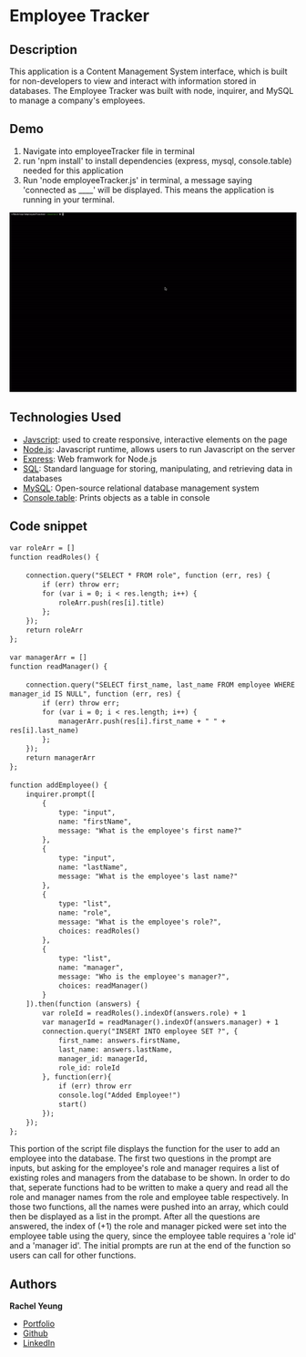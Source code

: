 # Employee Tracker

## Description
This application is a Content Management System interface, which is built for non-developers to view and interact with information stored in databases. The Employee Tracker was built with node, inquirer, and MySQL to manage a company's employees. 

## Demo
1. Navigate into employeeTracker file in terminal
2. run 'npm install' to install dependencies (express, mysql, console.table) needed for this application
3. Run 'node employeeTracker.js' in terminal, a message saying 'connected as ____' will be displayed. This means the application is running in your terminal.


![gif](assets/siteDemo.gif)

## Technologies Used

* [Javscript](https://developer.mozilla.org/en-US/docs/Web/JavaScript): used to create responsive, interactive elements on the page
* [Node.js](https://developer.mozilla.org/en-US/docs/Web/API/Node): Javascript runtime, allows users to run Javascript on the server
* [Express](https://expressjs.com/): Web framwork for Node.js
* [SQL](https://www.mysql.com/): Standard language for storing, manipulating, and retrieving data in databases
* [MySQL](https://www.mysql.com/): Open-source relational database management system
* [Console.table](https://www.npmjs.com/package/console.table): Prints objects as a table in console

## Code snippet

```
var roleArr = []
function readRoles() {
    
    connection.query("SELECT * FROM role", function (err, res) {
        if (err) throw err;
        for (var i = 0; i < res.length; i++) {
            roleArr.push(res[i].title)
        };
    });
    return roleArr
};

var managerArr = []
function readManager() {
   
    connection.query("SELECT first_name, last_name FROM employee WHERE manager_id IS NULL", function (err, res) {
        if (err) throw err;
        for (var i = 0; i < res.length; i++) {
            managerArr.push(res[i].first_name + " " + res[i].last_name)
        };
    });
    return managerArr
};

function addEmployee() {
    inquirer.prompt([
        {
            type: "input",
            name: "firstName",
            message: "What is the employee's first name?"
        },
        {
            type: "input",
            name: "lastName",
            message: "What is the employee's last name?"
        },
        {
            type: "list",
            name: "role",
            message: "What is the employee's role?",
            choices: readRoles()
        },
        {
            type: "list",
            name: "manager",
            message: "Who is the employee's manager?",
            choices: readManager()
        }
    ]).then(function (answers) {
        var roleId = readRoles().indexOf(answers.role) + 1
        var managerId = readManager().indexOf(answers.manager) + 1
        connection.query("INSERT INTO employee SET ?", {
            first_name: answers.firstName,
            last_name: answers.lastName,
            manager_id: managerId,
            role_id: roleId
        }, function(err){
            if (err) throw err
            console.log("Added Employee!")
            start()
        });
    });
};

```
This portion of the script file displays the function for the user to add an employee into the database. The first two questions in the prompt are inputs, but asking for the employee's role and manager requires a list of existing roles and managers from the database to be shown. In order to do that, seperate functions had to be written to make a query and read all the role and manager names from the role and employee table respectively. In those two functions, all the names were pushed into an array, which could then be displayed as a list in the prompt. After all the questions are answered, the index of (+1) the role and manager picked were set into the employee table using the query, since the employee table requires a 'role id' and a 'manager id'. The initial prompts are run at the end of the function so users can call for other functions.

## Authors

**Rachel Yeung**
* [Portfolio](https://rachelyeung.herokuapp.com/)
* [Github](https://github.com/xrachhel)
* [LinkedIn](https://www.linkedin.com/in/rachel-yeung-814986159/)

